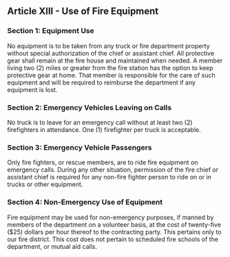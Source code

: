 ## Article XIII - Use of Fire Equipment

### Section 1: Equipment Use

No equipment is to be taken from any truck or fire department property without special authorization of the chief or assistant chief. All protective gear shall remain at the fire house and maintained when needed. A member living two (2) miles or greater from the fire station has the option to keep protective gear at home. That member is responsible for the care of such equipment and will be required to reimburse the department if any equipment is lost.

### Section 2: Emergency Vehicles Leaving on Calls

No truck is to leave for an emergency call without at least two (2) firefighters in attendance. One (1) firefighter per truck is acceptable.

### Section 3: Emergency Vehicle Passengers

Only fire fighters, or rescue members, are to ride fire equipment on emergency calls. During any other situation, permission of the fire chief or assistant chief is required for any non-fire fighter person to ride on or in trucks or other equipment.

### Section 4: Non-Emergency Use of Equipment

Fire equipment may be used for non-emergency purposes, if manned by members of the department on a volunteer basis, at the cost of twenty-five ($25) dollars per hour thereof to the contracting party. This pertains only to our fire district. This cost does not pertain to scheduled fire schools of the department, or mutual aid calls.